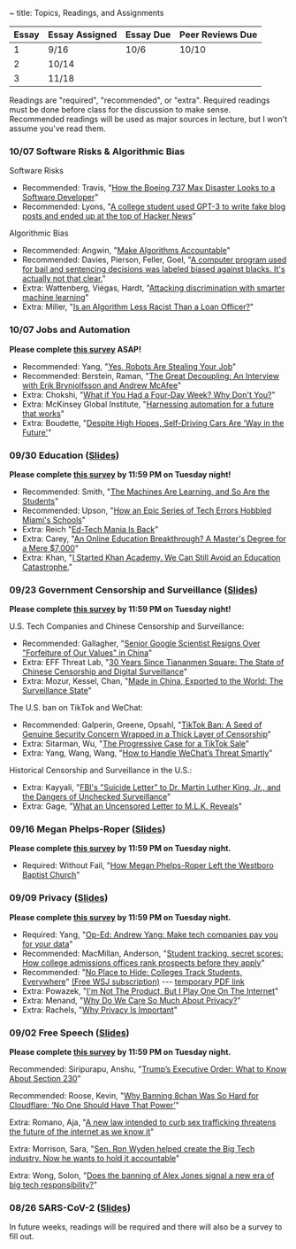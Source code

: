 ~ title: Topics, Readings, and Assignments


| Essay | Essay Assigned  | Essay Due         | Peer Reviews Due |
|-------|-----------------|-------------------|------------------|
| 1     |       9/16      |    10/6           |      10/10        |
| 2     |      10/14       |                |                  |
| 3     |       11/18      |               |                  |

Readings are "required", "recommended", or "extra". Required readings must be done before class for the discussion to make sense. Recommended readings will be used as major sources in lecture, but I won't assume you've read them.

### 10/07 Software Risks & Algorithmic Bias

Software Risks

- Recommended: Travis, "[How the Boeing 737 Max Disaster Looks to a Software Developer][bad_boeing]"
- Recommended: Lyons, "[A college student used GPT-3 to write fake blog posts and ended up at the top of Hacker News][king_hacker]" 

Algorithmic Bias

- Recommended: Angwin, "[Make Algorithms Accountable][acc_algs]" 
- Recommended: Davies, Pierson, Feller, Goel, "[A computer program used for bail and sentencing decisions was labeled biased against blacks. It's actually not that clear.][bail_unclear]"
- Extra: Wattenberg, Viégas, Hardt, "[Attacking discrimination with smarter machine learning][bias_attack]"
- Extra: Miller, "[Is an Algorithm Less Racist Than a Loan Officer?][less_racist]"

[bad_boeing]: https://spectrum.ieee.org/aerospace/aviation/how-the-boeing-737-max-disaster-looks-to-a-software-developer
[king_hacker]: https://www.theverge.com/2020/8/16/21371049/gpt3-hacker-news-ai-blog
[acc_algs]: https://www.nytimes.com/2016/08/01/opinion/make-algorithms-accountable.html
[bias_attack]: https://research.google.com/bigpicture/attacking-discrimination-in-ml/
[less_racist]: https://www.nytimes.com/2020/09/18/business/digital-mortgages.html
[bail_unclear]: https://www.washingtonpost.com/news/monkey-cage/wp/2016/10/17/can-an-algorithm-be-racist-our-analysis-is-more-cautious-than-propublicas/#comments


### 10/07 Jobs and Automation

**Please complete [this survey](https://forms.gle/EuMqimrun1iJmqUX9) ASAP!**

- Recommended: Yang, "[Yes, Robots Are Stealing Your Job][robot_steal]"
- Recommended: Berstein, Raman, "[The Great Decoupling: An Interview with Erik Brynjolfsson and Andrew McAfee][great_decouple]"
- Extra: Chokshi, "[What if You Had a Four-Day Week? Why Don't You?][four_day]"
- Extra: McKinsey Global Institute, "[Harnessing automation for a future that works][harness_auto]"
- Extra: Boudette, "[Despite High Hopes, Self-Driving Cars Are 'Way in the Future'][no_drive]"

[robot_steal]: https://www.nytimes.com/2019/11/14/opinion/andrew-yang-jobs.html
[great_decouple]: https://hbr.org/2015/06/the-great-decoupling
[four_day]: https://www.nytimes.com/2019/11/08/business/four-day-work-week.html 
[harness_auto]: https://www.mckinsey.com/featured-insights/digital-disruption/harnessing-automation-for-a-future-that-works
[no_drive]: https://www.nytimes.com/2019/07/17/business/self-driving-autonomous-cars.html


### 09/30 Education ([Slides][ed_slides])

**Please complete [this survey](https://docs.google.com/forms/d/e/1FAIpQLScOR4UkJG4dSK7OTNUYDbeCDunvf_HJyNH2gIoBn1wbuQn_aw/viewform?usp=sf_link) by 11:59 PM on Tuesday night!**

- Recommended: Smith, "[The Machines Are Learning, and So Are the Students][student_machines]"
- Recommended: Upson, "[How an Epic Series of Tech Errors Hobbled Miami's Schools][error_miami]"
- Extra: Reich "[Ed-Tech Mania Is Back][ed_mania]"
- Extra: Carey, "[An Online Education Breakthrough? A Master's Degree for a Mere $7,000][cheap_masters]"
- Extra: Khan, "[I Started Khan Academy. We Can Still Avoid an Education Catastrophe.][khan_opinion]"

[student_machines]: https://www.nytimes.com/2019/12/18/education/artificial-intelligence-tutors-teachers.html
[error_miami]: https://www.wired.com/story/epic-tech-errors-hobbled-miamis-schools/
[ed_mania]: https://www.chronicle.com/article/ed-tech-mania-is-back
[cheap_masters]: https://www.nytimes.com/2016/09/29/upshot/an-online-education-breakthrough-a-masters-degree-for-a-mere-7000.html
[khan_opinion]: https://www.nytimes.com/2020/08/13/opinion/coronavirus-school-digital.html
[ed_slides]: https://docs.google.com/presentation/d/1ztQZIcH1nJwyOfgLA5lQdyYa5R8gNj-RuGeLwFYbFwE/edit?usp=sharing

### 09/23 Government Censorship and Surveillance ([Slides][speech_slides])

**Please complete [this survey](https://docs.google.com/forms/d/e/1FAIpQLSe42Msaoc3DkFr3gVPUauwz9uJkUWKcWmMLSMpSAdnY-Js71A/viewform?usp=sf_link) by 11:59 PM on Tuesday night!**

U.S. Tech Companies and Chinese Censorship and Surveillance:
- Recommended: Gallagher, "[Senior Google Scientist Resigns Over "Forfeiture of Our Values" in China][google_china]" 
- Extra: EFF Threat Lab, "[30 Years Since Tiananmen Square: The State of Chinese Censorship and Digital Surveillance][eff_chinese_censorship_details]"
- Extra: Mozur, Kessel, Chan, "[Made in China, Exported to the World: The Surveillance State][china_exported]"

The U.S. ban on TikTok and WeChat:
- Recommended: Galperin, Greene, Opsahl, "[TikTok Ban: A Seed of Genuine Security Concern Wrapped in a Thick Layer of Censorship][tiktok_eff]"
- Extra: Sitarman, Wu, "[The Progressive Case for a TikTok Sale][tiktok_wired]"
 - Extra: Yang, Wang, Wang, "[How to Handle WeChat’s Threat Smartly][wechat]"

Historical Censorship and Surveillance in the U.S.: 
- Extra: Kayyali, "[FBI's "Suicide Letter" to Dr. Martin Luther King, Jr., and the Dangers of Unchecked Surveillance][fbi_mlk]"
- Extra: Gage, "[What an Uncensored Letter to M.L.K. Reveals][uncensored_mlk]"

[google_china]: https://theintercept.com/2018/09/13/google-china-search-engine-employee-resigns/
[china_exported]: https://www.nytimes.com/2019/04/24/technology/ecuador-surveillance-cameras-police-government.html
[tiktok_eff]: https://www.eff.org/deeplinks/2020/08/tiktok-ban-seed-genuine-security-concern-wrapped-thick-layer-censorship
[tiktok_wired]: https://www.wired.com/story/the-progressive-case-for-a-tiktok-sale/
[fbi_mlk]: https://www.eff.org/deeplinks/2014/11/fbis-suicide-letter-dr-martin-luther-king-jr-and-dangers-unchecked-surveillance
[uncensored_mlk]: https://www.nytimes.com/2014/11/16/magazine/what-an-uncensored-letter-to-mlk-reveals.html
[eff_chinese_censorship_details]: https://www.eff.org/deeplinks/2019/06/30-years-tiananmen-square-state-chinese-censorship-and-digital-surveillance
[wechat]: https://foreignpolicy.com/2020/09/14/china-wechat-ban-targeted-response/
[gov_slides]: https://docs.google.com/presentation/d/1XmO58qJkcjqk512szIBVUQJKdjzO0HEIVUqqk746Q4s/edit?usp=sharing

### 09/16 Megan Phelps-Roper ([Slides][meg_slides])

**Please complete [this survey](https://docs.google.com/forms/d/e/1FAIpQLSeA-LIK3EBXTeRrJVsKUZ6u6lglSsXyx1IEKnb0OlYvtexekQ/viewform?usp=sf_link) by 11:59 PM on Tuesday night.**

- Required: Without Fail, "[How Megan Phelps-Roper Left the Westboro Baptist Church][westboro_megan]"

[westboro_megan]: https://gimletmedia.com/shows/without-fail/z3hl8ke
[meg_slides]: https://docs.google.com/presentation/d/11oyiR45GPPeDT7nIn0YZuYP4_3lgj4PQF8hgT0v2A6U/edit?usp=sharing

### 09/09 Privacy ([Slides][privacy_slides])

**Please complete [this survey](https://docs.google.com/forms/d/e/1FAIpQLScTWu6l5kD0KQSaNSMInXZ37TGpwz374c0xOkK5bpXJJEHswg/viewform?usp=sf_link) by 11:59 PM on Tuesday night.**
 
- Required: Yang, "[Op-Ed: Andrew Yang: Make tech companies pay you for your data][yang_gang]"
- Recommended: MacMillan, Anderson, "[Student tracking, secret scores: How college admissions offices rank prospects before they apply][college_admissions]"
- Recommended: "[No Place to Hide: Colleges Track Students, Everywhere][tracking_students]" [(Free WSJ subscription)][free_WSJ] --- [temporary PDF link][wsj_temp]
- Extra: Powazek, "[I'm Not The Product, But I Play One On The Internet][powazek_product]"
- Extra: Menand, "[Why Do We Care So Much About Privacy?][care_privacy]"
- Extra: Rachels, "[Why Privacy Is Important][privacy_important]"

[yang_gang]: https://www.latimes.com/opinion/story/2020-06-23/andrew-yang-data-dividend-tech-privacy
  
[powazek_product]: http://powazek.com/posts/3229

[tracking_students]: https://www.wsj.com/articles/the-many-ways-college-students-may-be-tracked-on-campus-11583354852

[free_WSJ]: https://grad.berkeley.edu/news/announcements/opportunities/access-the-new-york-times-and-wall-street-journal-for-free/

[college_admissions]: https://www.washingtonpost.com/business/2019/10/14/colleges-quietly-rank-prospective-students-based-their-personal-data/

[care_privacy]: https://www.newyorker.com/magazine/2018/06/18/why-do-we-care-so-much-about-privacy

[privacy_important]: https://www.jstor.org/stable/2265077?seq=1

[wsj_temp]: https://drive.google.com/file/d/14ZEIDm_I9OrWTHhF4A2lETMwXTc4U1Xj

[privacy_slides]: https://docs.google.com/presentation/d/1MwPNyAfr5jIY1xyA2Xxo2K8j-S_7lMfDUT1ow1z3AGc/edit?usp=sharing


### 09/02 Free Speech ([Slides][speech_slides])

**Please complete [this survey](https://forms.gle/3RiWbRPhAvR1azRw7) by 11:59 PM on Tuesday night.**

Recommended: Siripurapu, Anshu, "[Trump’s Executive Order: What to Know About Section 230][section230]"

Recommended: Roose, Kevin, "[Why Banning 8chan Was So Hard for Cloudflare: ‘No One Should Have That Power’][cloudflare]"

Extra: Romano, Aja, "[A new law intended to curb sex trafficking threatens the future of the internet as we know it][sesta-fosta]"

Extra: Morrison, Sara, "[Sen. Ron Wyden helped create the Big Tech industry. Now he wants to hold it accountable][wyden]"

Extra: Wong, Solon, "[Does the banning of Alex Jones signal a new era of big tech responsibility?][alex_jones_ban]"

  [section230]: https://www.cfr.org/in-brief/trumps-executive-order-what-know-about-section-230

  [cloudflare]: https://www.nytimes.com/2019/08/05/technology/8chan-cloudflare-el-paso.html

  [sesta-fosta]: https://www.vox.com/culture/2018/4/13/17172762/fosta-sesta-backpage-230-internet-freedom

  [wyden]: https://www.vox.com/recode/2020/8/5/21339766/zuckerberg-privacy-law-facebook-congress-wyden

  [alex_jones_ban]: https://www.theguardian.com/technology/2018/aug/10/alex-jones-banning-apple-facebook-youtube-twitter-free-speech
  
  [speech_slides]: https://docs.google.com/presentation/d/1JsXMgymHPQ6d6p1cbYTAAwpMZl7bYDhei84wArQBYXc/edit?usp=sharing


<!--
- Optional: Wong, Solon, "[Does the banning of Alex Jones signal a new era of big tech responsibility?][alex_jones_ban]"

- Optional: Kang, Conger, "[Inside Twitter's Struggle Over What Gets Banned][twitter_ban]"

- Optional: Fisher, Max, "[Inside Facebook's Secret Rulebook for Global Political Speech][facebook_rulebook]"

  [twitter_ban]: https://www.nytimes.com/2018/08/10/technology/twitter-free-speech-infowars.html
  [facebook_rulebook]: https://www.nytimes.com/2018/12/27/world/facebook-moderators.html

-->

### 08/26 SARS-CoV-2 ([Slides][covid_slides])

In future weeks, readings will be required and there will also be a survey to fill out. 

[covid_slides]: https://docs.google.com/presentation/d/1vfKtxQrQaAhe0aCVXyWsGW70Yxw5Kf_y_jMpIXj8dIQ/edit

<!--### Privacy 

### Megan Phelps-Roper 

### Government Censorship and Surveillance --> 
